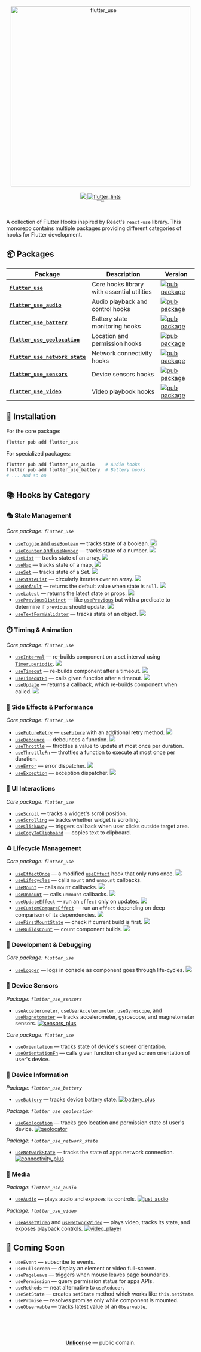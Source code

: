 <div align="center">
  <img src="https://github.com/wasabeef/flutter_use/raw/main/art/flutter_use_logo.png" width="480px" alt="flutter_use" />
  <div>
    <br />
    <a href="https://pub.dartlang.org/packages/flutter_use">
      <img src="https://img.shields.io/pub/v/flutter_use.svg">
    </a>
    <a href="https://pub.dev/packages/flutter_lints">
      <img src="https://img.shields.io/badge/style-flutter__lints-40c4ff.svg" alt="flutter_lints" />
    </a>
    <br />
    <sup style="font-size: 2px;">Inspired by <a href="https://github.com/streamich/react-use">react-use</a>.</sup>
    <br />
  </div>
  <br />
  <br />
</div>

A collection of Flutter Hooks inspired by React's `react-use` library. This monorepo contains multiple packages providing different categories of hooks for Flutter development.

## 📦 Packages

| Package | Description | Version |
|---------|-------------|---------|
| **[`flutter_use`](./packages/basic)** | Core hooks library with essential utilities | [![pub package](https://img.shields.io/pub/v/flutter_use.svg)](https://pub.dev/packages/flutter_use) |
| **[`flutter_use_audio`](./packages/audio)** | Audio playback and control hooks | [![pub package](https://img.shields.io/pub/v/flutter_use_audio.svg)](https://pub.dev/packages/flutter_use_audio) |
| **[`flutter_use_battery`](./packages/battery)** | Battery state monitoring hooks | [![pub package](https://img.shields.io/pub/v/flutter_use_battery.svg)](https://pub.dev/packages/flutter_use_battery) |
| **[`flutter_use_geolocation`](./packages/geolocation)** | Location and permission hooks | [![pub package](https://img.shields.io/pub/v/flutter_use_geolocation.svg)](https://pub.dev/packages/flutter_use_geolocation) |
| **[`flutter_use_network_state`](./packages/network)** | Network connectivity hooks | [![pub package](https://img.shields.io/pub/v/flutter_use_network_state.svg)](https://pub.dev/packages/flutter_use_network_state) |
| **[`flutter_use_sensors`](./packages/sensors)** | Device sensors hooks | [![pub package](https://img.shields.io/pub/v/flutter_use_sensors.svg)](https://pub.dev/packages/flutter_use_sensors) |
| **[`flutter_use_video`](./packages/video)** | Video playbook hooks | [![pub package](https://img.shields.io/pub/v/flutter_use_video.svg)](https://pub.dev/packages/flutter_use_video) |

## 🚀 Installation

For the core package:
```bash
flutter pub add flutter_use
```

For specialized packages:
```bash
flutter pub add flutter_use_audio    # Audio hooks
flutter pub add flutter_use_battery  # Battery hooks
# ... and so on
```

## 📚 Hooks by Category

### 🎭 State Management
*Core package: `flutter_use`*
- [`useToggle` and `useBoolean`](./docs/useToggle.md) &mdash; tracks state of a boolean. [![][img-demo]](https://dartpad.dev/?id=7e070264db2566b3c990c403dd61c3ff&null_safety=true)
- [`useCounter` and `useNumber`](./docs/useCounter.md) &mdash; tracks state of a number. [![][img-demo]](https://dartpad.dev/?id=5ee82acd2f1947b2d0ca02da4ab327b8&null_safety=true)
- [`useList`](./docs/useList.md) &mdash; tracks state of an array. [![][img-demo]](https://dartpad.dev/?id=e04b584b8ab67492a1024ea7dd9adcbb&null_safety=true)
- [`useMap`](./docs/useMap.md) &mdash; tracks state of a map. [![][img-demo]](https://dartpad.dev/?id=325b4737e78d40463fc0f3d3cc317b35&null_safety=true)
- [`useSet`](./docs/useSet.md) &mdash; tracks state of a Set. [![][img-demo]](https://dartpad.dev/?id=3d1199828a54b19c526a26a6c0021293&null_safety=true)
- [`useStateList`](./docs/useStateList.md) &mdash; circularly iterates over an array. [![][img-demo]](https://dartpad.dev/?id=5761442418062838b04cbe21a36be586&null_safety=true)
- [`useDefault`](./docs/useDefault.md) &mdash; returns the default value when state is `null`. [![][img-demo]](https://dartpad.dev/?id=6511219165b2e5c64ec8890b69633da6&null_safety=true)
- [`useLatest`](./docs/useLatest.md) &mdash; returns the latest state or props. [![][img-demo]](https://dartpad.dev/?id=2a76f5b16c2f27d11c023a140f38ce33&null_safety=true)
- [`usePreviousDistinct`](./docs/usePreviousDistinct.md) &mdash; like [`usePrevious`](https://pub.dev/documentation/flutter_hooks/latest/flutter_hooks/usePrevious.html) but with a predicate to determine if `previous` should update. [![][img-demo]](https://dartpad.dev/?id=86e0e29f8198095dbd0d68a736c671bb&null_safety=true)
- [`useTextFormValidator`](./docs/useTextFormValidator.md) &mdash; tracks state of an object. [![][img-demo]](https://dartpad.dev/?id=23dee1c153a8a9e455d463584537256e&null_safety=true)

### ⏱️ Timing & Animation
*Core package: `flutter_use`*
- [`useInterval`](./docs/useInterval.md) &mdash; re-builds component on a set interval using [`Timer.periodic`](https://api.dart.dev/stable/2.14.4/dart-async/Timer/Timer.periodic.html). [![][img-demo]](https://dartpad.dev/?id=d4ce8c315a0157ad18257886d661c8b9&null_safety=true)
- [`useTimeout`](./docs/useTimeout.md) &mdash; re-builds component after a timeout. [![][img-demo]](https://dartpad.dev/?id=e1cb8d7045982ec96b0b314e9fb58202&null_safety=true)
- [`useTimeoutFn`](./docs/useTimeoutFn.md) &mdash; calls given function after a timeout. [![][img-demo]](https://dartpad.dev/?id=12449436914e1dec13c8f9c5cf63935b&null_safety=true)
- [`useUpdate`](./docs/useUpdate.md) &mdash; returns a callback, which re-builds component when called. [![][img-demo]](https://dartpad.dev/?id=27a74d481219749f532776a8e73f3464&null_safety=true)

### 🔄 Side Effects & Performance
*Core package: `flutter_use`*
- [`useFutureRetry`](./docs/useFutureRetry.md) &mdash; [`useFuture`](https://pub.dev/documentation/flutter_hooks/latest/flutter_hooks/useFuture.html) with an additional retry method. [![][img-demo]](https://dartpad.dev/?id=ab910cc4170f5e8746229cc958ba845c&null_safety=true)
- [`useDebounce`](./docs/useDebounce.md) &mdash; debounces a function. [![][img-demo]](https://dartpad.dev/?id=977ee00fc30da8f0dd1888f6808114eb&null_safety=true)
- [`useThrottle`](./docs/useThrottle.md) &mdash; throttles a value to update at most once per duration.
- [`useThrottleFn`](./docs/useThrottleFn.md) &mdash; throttles a function to execute at most once per duration.
- [`useError`](./docs/useError.md) &mdash; error dispatcher. [![][img-demo]](https://dartpad.dev/?id=8e8e4876d546dd38517cb833ee694359&null_safety=true)
- [`useException`](./docs/useException.md) &mdash; exception dispatcher. [![][img-demo]](https://dartpad.dev/?id=98580d1987dcae38ea0f27ee67a0d089&null_safety=true)

### 🎯 UI Interactions
*Core package: `flutter_use`*
- [`useScroll`](./docs/useScroll.md) &mdash; tracks a widget's scroll position.
- [`useScrolling`](./docs/useScrolling.md) &mdash; tracks whether widget is scrolling.
- [`useClickAway`](./docs/useClickAway.md) &mdash; triggers callback when user clicks outside target area.
- [`useCopyToClipboard`](./docs/useCopyToClipboard.md) &mdash; copies text to clipboard.

### ♻️ Lifecycle Management
*Core package: `flutter_use`*
- [`useEffectOnce`](./docs/useEffectOnce.md) &mdash; a modified [`useEffect`](https://pub.dev/documentation/flutter_hooks/latest/flutter_hooks/useEffect.html) hook that only runs once. [![][img-demo]](https://dartpad.dev/?id=adec4d3a92f52bc8a40dc55ff330d2ab&null_safety=true)
- [`useLifecycles`](./docs/useLifecycles.md) &mdash; calls `mount` and `unmount` callbacks.
- [`useMount`](./docs/useMount.md) &mdash; calls `mount` callbacks. [![][img-demo]](https://dartpad.dev/?id=aa25e9bc3913779fcc795bef2bdc8d39&null_safety=true)
- [`useUnmount`](./docs/useUnmount.md) &mdash; calls `unmount` callbacks. [![][img-demo]](https://dartpad.dev/?id=aa25e9bc3913779fcc795bef2bdc8d39&null_safety=true)
- [`useUpdateEffect`](./docs/useUpdateEffect.md) &mdash; run an `effect` only on updates. [![][img-demo]](https://dartpad.dev/?id=724fee007fe78419fde61f185b83095b&null_safety=true)
- [`useCustomCompareEffect`](./docs/useCustomCompareEffect.md) &mdash; run an `effect` depending on deep comparison of its dependencies. [![][img-demo]](https://dartpad.dev/?id=27146b5ca9189664e39ad4dfe9b08abe&null_safety=true)
- [`useFirstMountState`](./docs/useFirstMountState.md) &mdash; check if current build is first. [![][img-demo]](https://dartpad.dev/?id=c9b6853d726ae29dcf902efcf7e85dc6&null_safety=true)
- [`useBuildsCount`](./docs/useBuildsCount.md) &mdash; count component builds. [![][img-demo]](https://dartpad.dev/?id=d54979d95910abd48054547202e20c12&null_safety=true)

### 🎨 Development & Debugging
*Core package: `flutter_use`*
- [`useLogger`](./docs/useLogger.md) &mdash; logs in console as component goes through life-cycles. [![][img-demo]](https://dartpad.dev/?id=c72c9ab0fa46f93dd266f6557a29a3ed&null_safety=true)

### 📱 Device Sensors
*Package: `flutter_use_sensors`*
- [`useAccelerometer`](./docs/useAccelerometer.md), [`useUserAccelerometer`](./docs/useUserAccelerometer.md), [`useGyroscope`](./docs/useGyroscope.md), and [`useMagnetometer`](./docs/useMagnetometer.md) &mdash; tracks accelerometer, gyroscope, and magnetometer sensors. [![sensors_plus](https://img.shields.io/badge/required-sensors__plus-brightgreen)](https://pub.dev/packages/sensors_plus)

*Core package: `flutter_use`*
- [`useOrientation`](./docs/useOrientation.md) &mdash; tracks state of device's screen orientation.
- [`useOrientationFn`](./docs/useOrientationFn.md) &mdash; calls given function changed screen orientation of user's device.

### 🔋 Device Information
*Package: `flutter_use_battery`*
- [`useBattery`](./docs/useBattery.md) &mdash; tracks device battery state. [![battery_plus](https://img.shields.io/badge/required-battery__plus-brightgreen)](https://pub.dev/packages/battery_plus)

*Package: `flutter_use_geolocation`*
- [`useGeolocation`](./docs/useGeolocation.md) &mdash; tracks geo location and permission state of user's device. [![geolocator](https://img.shields.io/badge/required-geolocator-brightgreen)](https://pub.dev/packages/geolocator)

*Package: `flutter_use_network_state`*
- [`useNetworkState`](./docs/useNetworkState.md) &mdash; tracks the state of apps network connection. [![connectivity_plus](https://img.shields.io/badge/required-connectivity__plus-brightgreen)](https://pub.dev/packages/connectivity_plus)

### 🎵 Media
*Package: `flutter_use_audio`*
- [`useAudio`](./docs/useAudio.md) &mdash; plays audio and exposes its controls. [![just_audio](https://img.shields.io/badge/required-just__audio-brightgreen)](https://pub.dev/packages/just_audio)

*Package: `flutter_use_video`*
- [`useAssetVideo`](./docs/useAssetVideo.md) and [`useNetworkVideo`](./docs/useNetworkVideo.md) &mdash; plays video, tracks its state, and exposes playback controls. [![video_player](https://img.shields.io/badge/required-video__player-brightgreen)](https://pub.dev/packages/video_player)

## 🚧 Coming Soon

- `useEvent` &mdash; subscribe to events.
- `useFullscreen` &mdash; display an element or video full-screen.
- `usePageLeave` &mdash; triggers when mouse leaves page boundaries.
- `usePermission` &mdash; query permission status for apps APIs.
- `useMethods` &mdash; neat alternative to `useReducer`.
- `useSetState` &mdash; creates `setState` method which works like `this.setState`.
- `usePromise` &mdash; resolves promise only while component is mounted.
- `useObservable` &mdash; tracks latest value of an `Observable`.

<br />
<br />
<br />

<p align="center">
  <a href="./LICENSE"><strong>Unlicense</strong></a> &mdash; public domain.
</p>

<br />
<br />

[img-demo]: https://img.shields.io/badge/demo-%20%20%20%F0%9F%9A%80-green.svg